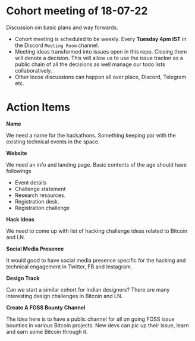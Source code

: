 # Cohort  meeting of 18-07-22

Discussion oin basic plans and way forwards.

 - Cohort meeting is scheduled to be weekly. Every **Tuesday 4pm IST** in the Discord `Meeting Room` channel.
 - Meeting ideas transformed into issues open in this repo. Closing them will denote a decision. This will allow us to use the issue tracker as a public chain of all the decisions as well manage our todo lists collaboratively.
 - Other loose discussions can happen all over place, Discord, Telegram etc.

# Action Items

**Name**

We need a name for the hackathons. Something keeping par with the existing technical events in the space.

**Website**

We need an info and landing page. Basic contents of the age should have followings

 - Event details
 - Challenge statement
 - Research resources.
 - Registration desk.
 - Registration challenge

**Hack Ideas**

We need to come up with list of hacking challenge ideas related to Bitcoin and LN.

**Social Media Presence**

It would good to have social media presence specific for the hacking and technical engagement in Twitter, FB and Instagram.

**Design Track**

Can we start a similar cohort for Indian designers? There are many interesting design challenges in Bitcoin and LN.

**Create A FOSS Bounty Channel**

The Idea here is to have a public channel for all on going FOSS issue bounties in various Bitcoin projects. New devs can pic up their issue, learn and earn some Bitcoin through it.


